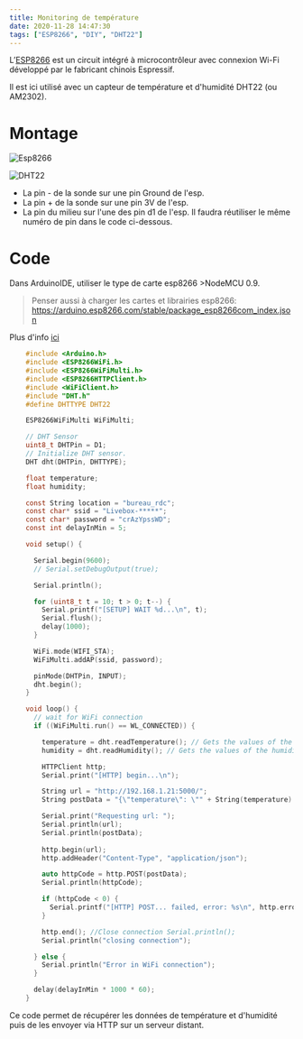 ```yaml
---
title: Monitoring de température
date: 2020-11-28 14:47:30
tags: ["ESP8266", "DIY", "DHT22"]
---
```


L’[ESP8266](https://fr.wikipedia.org/wiki/ESP8266) est un circuit intégré à microcontrôleur avec connexion Wi-Fi développé par le fabricant chinois Espressif. 

Il est ici utilisé avec un capteur de température et d'humidité DHT22 (ou AM2302).


# Montage


![Esp8266](./photo1.jpg)


![DHT22](./photo2.jpg)

* La pin - de la sonde sur une pin Ground de l'esp.  
* La pin + de la sonde sur une pin 3V de l'esp.  
* La pin du milieu sur l'une des pin d1 de l'esp. Il faudra réutiliser le même numéro de pin dans le code ci-dessous. 

# Code
Dans ArduinoIDE, utiliser le type de carte esp8266 >NodeMCU 0.9.

>Penser aussi à charger les cartes et librairies esp8266: https://arduino.esp8266.com/stable/package_esp8266com_index.json

Plus d'info [ici](https://projetsdiy.fr/programmer-esp8266-ide-arduino-librairies-gpio-web-serveur-client/) 

```c
    #include <Arduino.h>
    #include <ESP8266WiFi.h>
    #include <ESP8266WiFiMulti.h>
    #include <ESP8266HTTPClient.h>
    #include <WiFiClient.h>
    #include "DHT.h"
    #define DHTTYPE DHT22

    ESP8266WiFiMulti WiFiMulti;

    // DHT Sensor
    uint8_t DHTPin = D1;
    // Initialize DHT sensor.
    DHT dht(DHTPin, DHTTYPE);

    float temperature;
    float humidity;

    const String location = "bureau_rdc";
    const char* ssid = "Livebox-*****";
    const char* password = "crAzYpssWD";
    const int delayInMin = 5;

    void setup() {

      Serial.begin(9600);
      // Serial.setDebugOutput(true);

      Serial.println();

      for (uint8_t t = 10; t > 0; t--) {
        Serial.printf("[SETUP] WAIT %d...\n", t);
        Serial.flush();
        delay(1000);
      }

      WiFi.mode(WIFI_STA);
      WiFiMulti.addAP(ssid, password);

      pinMode(DHTPin, INPUT);
      dht.begin();
    }

    void loop() {
      // wait for WiFi connection
      if ((WiFiMulti.run() == WL_CONNECTED)) {

        temperature = dht.readTemperature(); // Gets the values of the temperature
        humidity = dht.readHumidity(); // Gets the values of the humidity

        HTTPClient http;
        Serial.print("[HTTP] begin...\n");

        String url = "http://192.168.1.21:5000/";
        String postData = "{\"temperature\": \"" + String(temperature) + "\" , \"humidity\": \"" + String(humidity) + "\", \"location\": \"" + location + "\"}";

        Serial.print("Requesting url: ");
        Serial.println(url);
        Serial.println(postData);
        
        http.begin(url);
        http.addHeader("Content-Type", "application/json");

        auto httpCode = http.POST(postData);
        Serial.println(httpCode);

        if (httpCode < 0) {
          Serial.printf("[HTTP] POST... failed, error: %s\n", http.errorToString(httpCode).c_str());
        }

        http.end(); //Close connection Serial.println();
        Serial.println("closing connection");

      } else {
        Serial.println("Error in WiFi connection");
      }

      delay(delayInMin * 1000 * 60);
    }
```

Ce code permet de récupérer les données de température et d'humidité puis de les envoyer via HTTP sur un serveur distant. 